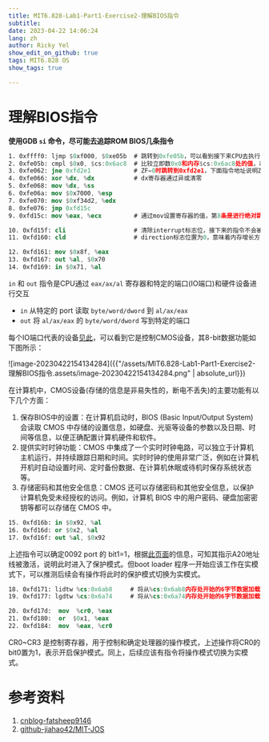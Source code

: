 ```yaml
---
title: MIT6.828-Lab1-Part1-Exercise2-理解BIOS指令
subtitle: 
date: 2023-04-22 14:06:24
lang: zh
author: Ricky Yel
show_edit_on_github: true
tags: MIT6.828 OS
show_tags: true

---
```


<!--more-->

# 理解BIOS指令

**使用GDB `si` 命令，尽可能去追踪ROM BIOS几条指令**

```nasm
1. 0xffff0: ljmp $0xf000, $0xe05b  # 跳转到0xfe05b，可以看到接下来CPU去执行0xfe05b的指令
2. 0xfe05b: cmpl $0x0, $cs:0x6ac8  # 比较立即数0x0和内存$cs:0x6ac8处的值，若相等ZF标志位置为1，否则清零
3. 0xfe062: jne 0xfd2e1            # ZF=0时跳转到0xfd2e1，下面指令地址说明ZF=1，即$cs:0x6ac8处的值为0
4. 0xfe066: xor %dx, %dx           # dx寄存器通过异或清零
5. 0xfe068: mov %dx, %ss
6. 0xfe06a: mov $0x7000, %esp
7. 0xfe070: mov $0xf34d2, %edx
8. 0xfe076: jmp 0xfd15c
9. 0xfd15c: mov %eax, %ecx         # 通过mov设置寄存器的值，第8条是进行绝对跳转
```

```nasm
10. 0xfd15f: cli                   # 清除interrupt标志位，接下来的指令不会被中断
11. 0xfd160: cld                   # direction标志位置为0，意味着内存增长方向为从低到高
```

```nasm
12. 0xfd161: mov $0x8f, %eax
13. 0xfd167: out %al, $0x70
14. 0xfd169: in $0x71, %al
```

`in` 和 `out` 指令是CPU通过 `eax/ax/al` 寄存器和特定的端口(IO端口)和硬件设备进行交互

- `in`  从特定的 port 读取 `byte/word/dword` 到 `al/ax/eax`
- `out`  将 `al/ax/eax` 的 `byte/word/dword` 写到特定的端口

每个IO端口代表的设备[见此](http://bochs.sourceforge.net/techspec/PORTS.LST)，可以看到它是控制CMOS设备，其8-bit数据功能如下图所示：

![image-20230422154134284]({{"/assets/MIT6.828-Lab1-Part1-Exercise2-理解BIOS指令.assets/image-20230422154134284.png" | absolute_url}})

在计算机中，CMOS设备(存储的信息是非易失性的，断电不丢失)的主要功能有以下几个方面：

1. 保存BIOS中的设置：在计算机启动时，BIOS (Basic Input/Output System) 会读取 CMOS 中存储的设置信息，如硬盘、光驱等设备的参数以及日期、时间等信息，以便正确配置计算机硬件和软件。
2. 提供实时时钟功能：CMOS 中集成了一个实时时钟电路，可以独立于计算机主机运行，并持续跟踪日期和时间。实时时钟的使用非常广泛，例如在计算机开机时自动设置时间、定时备份数据、在计算机休眠或待机时保存系统状态等。
3. 存储密码和其他安全信息：CMOS 还可以存储密码和其他安全信息，以保护计算机免受未经授权的访问。例如，计算机 BIOS 中的用户密码、硬盘加密密钥等都可以存储在 CMOS 中。

```nasm
15. 0xfd16b: in $0x92, %al
16. 0xfd16d: or $0x2, %al
17. 0xfd16f: out %al, $0x92
```

上述指令可以确定0092 port 的 bit1=1，根据[此页面](http://bochs.sourceforge.net/techspec/PORTS.LST)的信息，可知其指示A20地址线被激活，说明此时进入了保护模式。但boot loader 程序一开始应该工作在实模式下，可以推测后续会有操作将此时的保护模式切换为实模式。

```nasm
18. 0xfd171: lidtw %cs:0x6ab8     # 将从%cs:0x6ab8内存处开始的6字节数据加载到中断向量表寄存器(IDTR)
19. 0xfd177: lgdtw %cs:0x6a74     # 将从%cs:0x6a74内存处开始的6字节数据加载到全局段描述符表寄存器(GDTR)
```

```nasm
20. 0xfd17d:  mov  %cr0, %eax
21. 0xfd180:  or  $0x1, %eax
22. 0xfd184:  mov  %eax, %cr0
```

CR0~CR3 是控制寄存器，用于控制和确定处理器的操作模式，上述操作将CR0的bit0置为1，表示开启保护模式。同上，后续应该有指令将操作模式切换为实模式。

# 参考资料

1. [cnblog-fatsheep9146](https://www.cnblogs.com/fatsheep9146/p/5078179.html)
2. [github-jiahao42/MIT-JOS](https://github.com/jiahao42/MIT-JOS/blob/master/lab1/articles/lab1-exercise2.md)